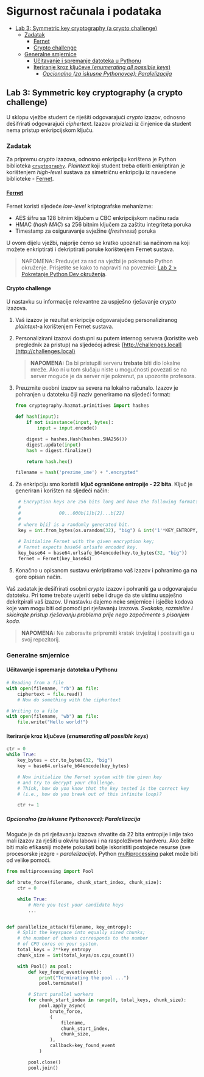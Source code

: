 # **Sigurnost računala i podataka** <!-- omit in toc -->

- [Lab 3: Symmetric key cryptography (a crypto challenge)](#lab-3-symmetric-key-cryptography-a-crypto-challenge)
  - [Zadatak](#zadatak)
    - [Fernet](#fernet)
    - [Crypto challenge](#crypto-challenge)
  - [Generalne smjernice](#generalne-smjernice)
    - [Učitavanje i spremanje datoteka u Pythonu](#učitavanje-i-spremanje-datoteka-u-pythonu)
    - [Iteriranje kroz ključeve (_enumerating all possible keys_)](#iteriranje-kroz-ključeve-enumerating-all-possible-keys)
      - [_Opcionalno (za iskusne Pythonovce): Paralelizacija_](#opcionalno-za-iskusne-pythonovce-paralelizacija)

## Lab 3: Symmetric key cryptography (a crypto challenge)

U sklopu vježbe student će riješiti odgovarajući _crypto_ izazov, odnosno dešifrirati odgovarajući _ciphertext_. Izazov proizlazi iz činjenice da student nema pristup enkripcijskom ključu.

### Zadatak

Za pripremu _crypto_ izazova, odnosno enkripciju korištena je Python biblioteka [`cryptography`](https://cryptography.io/en/latest/). _Plaintext_ koji student treba otkriti enkriptiran je korištenjem _high-level_ sustava za simetričnu enkripciju iz navedene biblioteke - [Fernet](https://cryptography.io/en/latest/fernet/).

#### [Fernet](https://github.com/fernet/spec/blob/master/Spec.md)

Fernet koristi sljedeće _low-level_ kriptografske mehanizme:

* AES šifru sa 128 bitnim ključem u CBC enkripcijskom načinu rada 
* HMAC (_hash MAC_) sa 256 bitnim ključem za zaštitu integriteta poruka
* Timestamp za osiguravanje svježine (_freshness_) poruka

U ovom dijelu vježbi, najprije ćemo se kratko upoznati sa načinom na koji možete enkriptirati i dekriptirati poruke korištenjem Fernet sustava.

> NAPOMENA: Preduvjet za rad na vježbi je pokrenuto Python okruženje. Prisjetite se kako to napraviti na poveznici: [Lab 2 > Pokretanje Python Dev okruženja](https://github.com/mcagalj/SRP-2022-23/blob/main/instructions/lab-2.md#ponovno-pokretanje-i-zaustavljanje-razvojnog-docker-okru%C5%BEenja).

#### Crypto challenge

U nastavku su informacije relevantne za uspješno rješavanje _crypto_ izazova.

1. Vaš izazov je rezultat enkripcije odgovarajućeg personaliziranog _plaintext_-a korištenjem Fernet sustava.

2. Personalizirani izazovi dostupni su putem internog servera (koristite web preglednik za pristup) na sljedećoj adresi: [http://challenges.local](http://challenges.local)

    >**NAPOMENA:** Da bi pristupili serveru **trebate** biti dio lokalne mreže. Ako ni u tom slučaju niste u mogućnosti povezati se na server moguće je da server nije pokrenut, pa upozorite profesora.

3. Preuzmite osobni izazov sa severa na lokalno računalo. Izazov je pohranjen u datoteku čiji naziv generiramo na sljedeći format:

    ```python
    from cryptography.hazmat.primitives import hashes

    def hash(input):
        if not isinstance(input, bytes):
            input = input.encode()

        digest = hashes.Hash(hashes.SHA256())
        digest.update(input)
        hash = digest.finalize()

        return hash.hex()

    filename = hash('prezime_ime') + ".encrypted"
    ```

4. Za enkripciju smo koristili **ključ ograničene entropije - 22 bita**. Ključ je generiran i korišten na sljedeći način:

   ```python
    # Encryption keys are 256 bits long and have the following format:
    #           
    #              00...000b[1]b[2]...b[22] 
    #
    # where b[i] is a randomly generated bit.
    key = int.from_bytes(os.urandom(32), "big") & int('1'*KEY_ENTROPY, 2)
    
    # Initialize Fernet with the given encryption key;
    # Fernet expects base64 urlsafe encoded key.
    key_base64 = base64.urlsafe_b64encode(key.to_bytes(32, "big"))
    fernet = Fernet(key_base64) 
   ```

5. Konačno u opisanom sustavu enkriptiramo vaš izazov i pohranimo ga na gore opisan način.

Vaš zadatak je dešifrirati osobni _crypto_ izazov i pohraniti ga u odgovarajuću datoteku. Pri tome trebate uvjeriti sebe i druge da ste uistinu uspješno dekritpirali vaš izazov. U nastavku dajemo neke smjernice i isječke kodova koje vam mogu biti od pomoći pri rješavanju izazova. _Svakako, razmislite i skicirajte pristup rješavanju problema prije nego započmente s pisanjem koda._

> **NAPOMENA:** Ne zaboravite pripremiti kratak izvještaj i postaviti ga u svoj repozitorij.

### Generalne smjernice

#### Učitavanje i spremanje datoteka u Pythonu

```python
# Reading from a file
with open(filename, "rb") as file:
    ciphertext = file.read()
    # Now do something with the ciphertext
```

```python
# Writing to a file
with open(filename, "wb") as file:
    file.write("Hello world!")
```

#### Iteriranje kroz ključeve (_enumerating all possible keys_)

```python
ctr = 0
while True:
    key_bytes = ctr.to_bytes(32, "big")
    key = base64.urlsafe_b64encode(key_bytes)

    # Now initialize the Fernet system with the given key
    # and try to decrypt your challenge.
    # Think, how do you know that the key tested is the correct key
    # (i.e., how do you break out of this infinite loop)?

    ctr += 1
```

##### _Opcionalno (za iskusne Pythonovce): Paralelizacija_

Moguće je da pri rješavanju izazova shvatite da 22 bita entropije i nije tako mali izazov za rješiti u okviru labova i na raspoloživom hardveru. Ako želite biti malo efikasniji možete pokušati bolje iskoristiti postojeće resurse (sve procesorske jezgre - _paralelizacija_). Python [multiprocessing](https://docs.python.org/3/library/multiprocessing.html) paket može biti od velike pomoći.

```python
from multiprocessing import Pool

def brute_force(filename, chunk_start_index, chunk_size):
    ctr = 0

    while True:
        # Here you test your candidate keys
        ...


def parallelize_attack(filename, key_entropy):
    # Split the keyspace into equally sized chunks;
    # the number of chunks corresponds to the number 
    # of CPU cores on your system.
    total_keys = 2**key_entropy
    chunk_size = int(total_keys/os.cpu_count())

    with Pool() as pool:
        def key_found_event(event):
            print("Terminating the pool ...")
            pool.terminate()

        # Start parallel workers
        for chunk_start_index in range(0, total_keys, chunk_size):
            pool.apply_async(
                brute_force,
                (
                    filename,
                    chunk_start_index,
                    chunk_size,
                ),
                callback=key_found_event
            )

        pool.close()
        pool.join()
```
